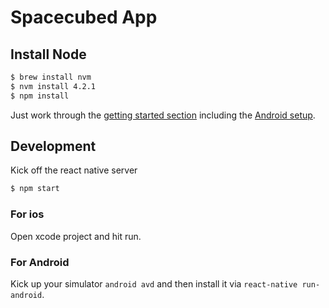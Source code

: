# Spacecubed App

## Install Node

```sh
$ brew install nvm
$ nvm install 4.2.1
$ npm install
```

Just work through the [getting started section](https://facebook.github.io/react-native/docs/getting-started.html#content) including the [Android setup](https://facebook.github.io/react-native/docs/android-setup.html).

## Development

Kick off the react native server

```sh
$ npm start
```

### For ios

Open xcode project and hit run.

### For Android

Kick up your simulator `android avd` and then install it via `react-native run-android`.

